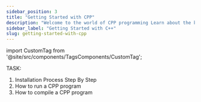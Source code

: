 ```yaml
---
sidebar_position: 3
title: "Getting Started with CPP"
description: "Welcome to the world of CPP programming Learn about the key features of CPP, its applications, and how to get started with C Plus Plus programming"
sidebar_label: "Getting Started with C++"
slug: getting-started-with-cpp
---
```


import CustomTag from '@site/src/components/TagsComponents/CustomTag';

TASK:

1. Installation Process Step By Step
2. How to run a CPP program
3. How to compile a CPP program
